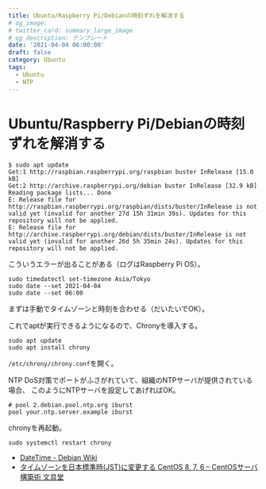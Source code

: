 ```yaml
---
title: Ubuntu/Raspberry Pi/Debianの時刻ずれを解消する
# og_image:
# twitter_card: summary_large_image
# og_description: テンプレート
date: '2021-04-04 06:00:00'
draft: false
category: Ubuntu
tags:
  - Ubuntu
  - NTP
---
```


# Ubuntu/Raspberry Pi/Debianの時刻ずれを解消する

```shell
$ sudo apt update
Get:1 http://raspbian.raspberrypi.org/raspbian buster InRelease [15.0 kB]
Get:2 http://archive.raspberrypi.org/debian buster InRelease [32.9 kB]
Reading package lists... Done  
E: Release file for http://raspbian.raspberrypi.org/raspbian/dists/buster/InRelease is not valid yet (invalid for another 27d 15h 31min 39s). Updates for this repository will not be applied.
E: Release file for http://archive.raspberrypi.org/debian/dists/buster/InRelease is not valid yet (invalid for another 26d 5h 35min 24s). Updates for this repository will not be applied.
```

こういうエラーが出ることがある（ログはRaspberry Pi OS）。

```shell
sudo timedatectl set-timezone Asia/Tokyo
sudo date --set 2021-04-04
sudo date --set 06:00
```

まずは手動でタイムゾーンと時刻を合わせる（だいたいでOK）。

これでaptが実行できるようになるので、Chronyを導入する。

```shell
sudo apt update
sudo apt install chrony
```

`/etc/chrony/chrony.conf`を開く。

NTP DoS対策でポートがふさがれていて、組織のNTPサーバが提供されている場合、
このようにNTPサーバを設定してあげればOK。

```shell
# pool 2.debian.pool.ntp.org iburst
pool your.ntp.server.example iburst
```

chronyを再起動。

```shell
sudo systemctl restart chrony
```


- [DateTime - Debian Wiki](https://wiki.debian.org/DateTime)
- [タイムゾーンを日本標準時(JST)に変更する CentOS 8, 7, 6 – CentOSサーバ構築術 文具堂](https://centos.bungu-do.jp/archives/67)
